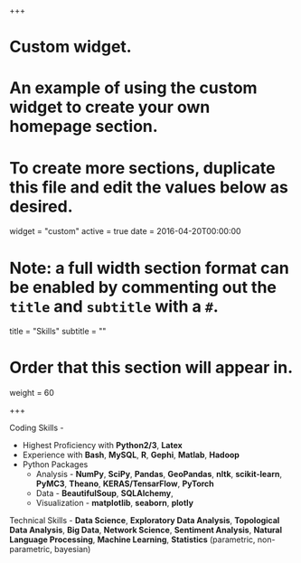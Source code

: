 +++
# Custom widget.
# An example of using the custom widget to create your own homepage section.
# To create more sections, duplicate this file and edit the values below as desired.
widget = "custom"
active = true
date = 2016-04-20T00:00:00

# Note: a full width section format can be enabled by commenting out the `title` and `subtitle` with a `#`.
title = "Skills"
subtitle = ""

# Order that this section will appear in.
weight = 60
	
+++

Coding Skills - 

* Highest Proficiency with **Python2/3**, **Latex** 
* Experience with **Bash**, **MySQL**, **R**, **Gephi**, **Matlab**, **Hadoop**
* Python Packages 
	* Analysis - **NumPy**, **SciPy**, **Pandas**, **GeoPandas**, **nltk**, **scikit-learn**, **PyMC3**, **Theano**, **KERAS/TensarFlow**, **PyTorch**
	* Data - **BeautifulSoup**, **SQLAlchemy**, 
	* Visualization - **matplotlib**, **seaborn**, **plotly**

Technical Skills - **Data Science**, **Exploratory Data Analysis**, **Topological Data Analysis**, **Big Data**, **Network Science**, **Sentiment Analysis**, **Natural Language Processing**, **Machine Learning**, **Statistics** (parametric, non-parametric, bayesian)
